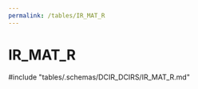 ```yaml
---
permalink: /tables/IR_MAT_R
---
```

# IR_MAT_R
<!-- SPDX-License-Identifier: MPL-2.0 -->

<!-- ATTENTION : Ne pas supprimer ou modifier la ligne ci-dessous -->
#include "tables/.schemas/DCIR_DCIRS/IR_MAT_R.md"
<!-- ATTENTION : Ne pas supprimer ou modifier la ligne ci-dessus -->
